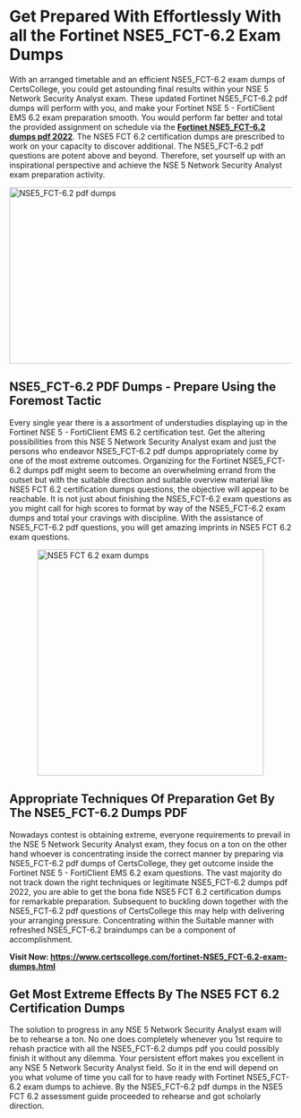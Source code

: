 <h1><strong>Get Prepared With Effortlessly With all the Fortinet NSE5_FCT-6.2 Exam Dumps&nbsp;</strong></h1>
<p><span style="font-weight: 400;">With an arranged timetable and an efficient  NSE5_FCT-6.2 exam dumps of CertsCollege, you could get astounding final results within your NSE 5 Network Security Analyst exam. These updated Fortinet NSE5_FCT-6.2 pdf dumps will perform with you, and make your Fortinet NSE 5 - FortiClient EMS 6.2 exam preparation smooth. You would perform far better and total the provided assignment on schedule via the <strong><a href="https://www.certscollege.com/fortinet-NSE5_FCT-6.2-exam-dumps.html">Fortinet NSE5_FCT-6.2 dumps pdf 2022</a></strong>. The NSE5 FCT 6.2 certification dumps are prescribed to work on your capacity to discover additional. The  NSE5_FCT-6.2 pdf questions are potent above and beyond. Therefore, set yourself up with an inspirational perspective and achieve the NSE 5 Network Security Analyst exam preparation activity.&nbsp;</span></p>
<p><span style="font-weight: 400;"><img style="display: block; margin-left: auto; margin-right: auto;" src="https://i.ibb.co/CPDK3ps/Yellow-and-Blue-Initiative-Blog-Banner.png" alt="NSE5_FCT-6.2 pdf dumps" width="559" height="315" /></span></p>
<h2><strong>NSE5_FCT-6.2 PDF Dumps - Prepare Using the Foremost Tactic</strong></h2>
<p><span style="font-weight: 400;">Every single year there is a assortment of understudies displaying up in the Fortinet NSE 5 - FortiClient EMS 6.2 certification test. Get the altering possibilities from this NSE 5 Network Security Analyst exam and just the persons who endeavor NSE5_FCT-6.2 pdf dumps appropriately come by one of the most extreme outcomes. Organizing for the Fortinet NSE5_FCT-6.2 dumps pdf might seem to become an overwhelming errand from the outset but with the suitable direction and suitable overview material like NSE5 FCT 6.2 certification dumps questions, the objective will appear to be reachable. It is not just about finishing the NSE5_FCT-6.2 exam questions as you might call for high scores to format by way of the NSE5_FCT-6.2 exam dumps and total your cravings with discipline. With the assistance of NSE5_FCT-6.2 pdf questions, you will get amazing imprints in NSE5 FCT 6.2 exam questions.</span></p>
<p><span style="font-weight: 400;"><a href="https://tinyurl.com/yyjvf5gy"><img style="display: block; margin-left: auto; margin-right: auto;" src="https://i.ibb.co/9tMrhdY/Teacher-Appreciation-Invitation.png" alt="NSE5 FCT 6.2 exam dumps " width="404" height="404" /></a></span></p>
<h2><strong>Appropriate Techniques Of Preparation Get By The NSE5_FCT-6.2 Dumps PDF</strong></h2>
<p><span style="font-weight: 400;">Nowadays contest is obtaining extreme, everyone requirements to prevail in the NSE 5 Network Security Analyst exam, they focus on a ton on the other hand whoever is concentrating inside the correct manner by preparing via NSE5_FCT-6.2 pdf dumps of CertsCollege, they get outcome inside the Fortinet NSE 5 - FortiClient EMS 6.2 exam questions. The vast majority do not track down the right techniques or legitimate NSE5_FCT-6.2 dumps pdf 2022, you are able to get the bona fide NSE5 FCT 6.2 certification dumps for remarkable preparation. Subsequent to buckling down together with the  NSE5_FCT-6.2 pdf questions of CertsCollege this may help with delivering your arranging pressure. Concentrating within the Suitable manner with refreshed NSE5_FCT-6.2 braindumps can be a component of accomplishment.</span></p>
<p><span style="font-weight: 400;"><strong>Visit Now: <a href="https://www.certscollege.com/fortinet-NSE5_FCT-6.2-exam-dumps.html">https://www.certscollege.com/fortinet-NSE5_FCT-6.2-exam-dumps.html</a></strong></span></p>
<h2><strong>Get Most Extreme Effects By The NSE5 FCT 6.2 Certification Dumps</strong></h2>
<p><span style="font-weight: 400;">The solution to progress in any NSE 5 Network Security Analyst exam will be to rehearse a ton. No one does completely whenever you 1st require to rehash practice with all the NSE5_FCT-6.2 dumps pdf you could possibly finish it without any dilemma. Your persistent effort makes you excellent in any NSE 5 Network Security Analyst field. So it in the end will depend on you what volume of time you call for to have ready with Fortinet NSE5_FCT-6.2 exam dumps to achieve. By the NSE5_FCT-6.2 pdf dumps in the NSE5 FCT 6.2 assessment guide proceeded to rehearse and got scholarly direction.</span></p>
